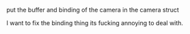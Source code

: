 
put the buffer and binding of the camera in the camera struct

I want to fix the binding thing its fucking annoying to deal with.

